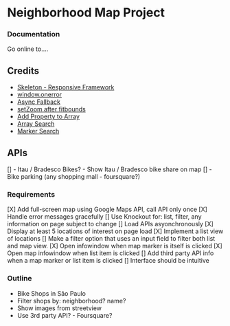 # Neighborhood Map Project

### Documentation
Go online to....

## Credits
- [Skeleton - Responsive Framework](http://getskeleton.com/)
- [window.onerror](http://stackoverflow.com/questions/3677783/is-it-possible-to-catch-exceptions-thrown-in-a-javascript-async-callback)
- [Async Fallback](https://discussions.udacity.com/t/handling-google-maps-in-async-and-fallback/34282)
- [setZoom after fitbounds](http://stackoverflow.com/questions/15719951/google-maps-api-v3-auto-center-map-with-multiple-markers)
- [Add Property to Array](http://stackoverflow.com/questions/9952126/add-property-to-javascript-array)
- [Array Search](http://www.w3schools.com/jsref/jsref_indexof_array.asp)
- [Marker Search](https://discussions.udacity.com/t/no-idea-how-to-implement-the-search-function/182184/12)

## APIs
[] - Itau / Bradesco Bikes? - Show Itau / Bradesco bike share on map
[] - Bike parking (any shopping mall - foursquare?)


### Requirements
[X] Add full-screen map using Google Maps API, call API only once
[X] Handle error messages gracefully
[] Use Knockout for: list, filter, any information on page subject to change
[] Load APIs asyonchronously
[X] Display at least 5 locations of interest on page load
[X] Implement a list view of locations
[] Make a filter option that uses an input field to filter both list and map view.
[X] Open infowindow when map marker is itself is clicked
[X] Open map infowindow when list item is clicked
[] Add third party API info when a map marker or list item is clicked
[] Interface should be intuitive

### Outline
- Bike Shops in São Paulo
- Filter shops by: neighborhood? name?
- Show images from streetview
- Use 3rd party API? - Foursquare?